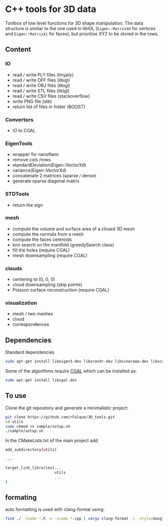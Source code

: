 # C++ tools for 3D data

Toolbox of low level functions for 3D shape manipulation. The data structure is similar to the one used in libIGL (`Eigen::MatrixXd` for vertices and `Eigen::MatrixXi` for faces), but prioritise XYZ to be stored in the rows.

## Content
### IO
* read / write PLY files            (tinyply)
* read / write OFF files            (libigl)
* read / write OBJ files            (libigl)
* read / write STL files            (libigl)
* read / write CSV files            (stackoverflow)
* write PNG file                    (stb)
* return list of files in folder    (BOOST)

### Convertors
* IO to CGAL

### EigenTools
* wrapper for nanoflann
* remove cols /rows
* standardDeviation(Eigen::VectorXd)
* variance(Eigen::VectorXd)
* concatenate 2 matrices (sparse / dense)
* generate sparse diagonal matrix

### STDTools
* return the sign

### mesh
* compute the volume and surface area of a closed 3D mesh
* compute the normals from a mesh
* compute the faces centroids
* knn search on the manifold (greedySearch class)
* fill the holes (require CGAL)
* mesh downsampling (require CGAL)

### clouds
* centering to (0, 0, 0)
* cloud downsampling (skip points)
* Poisson surface reconstruction (require CGAL)

### visualization
* mesh / two meshes
* cloud
* correspondences

## Dependencies
Standard dependencies
```bash
sudo apt-get install libeigen3-dev libxrandr-dev libxinerama-dev libxcursor-dev libxi-dev libboost-all-dev libyaml-cpp-dev
```

Some of the algorithms require [CGAL](https://www.cgal.org/index.html) which can be installed as:
```bash
sudo apt-get install libcgal-dev
```

## To use
Clone the git repository and generate a minimalistic project:
```bash
git clone https://github.com/rFalque/3D_tools.git
cd utils
sudo chmod +x sample/setup.sh
./sample/setup.sh
```

In the CMakeLists.txt of the main project add
```bash
add_subdirectory(utils)

...

target_link_libraries(...
                      utils
                      ...
)
```

## formating
auto formatting is used with clang-format using:
```bash
find ./ -iname *.h -o -iname *.cpp | xargs clang-format -i -style=Google
```
